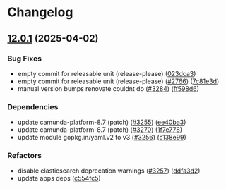 # Changelog

## [12.0.1](https://github.com/camunda/camunda-platform-helm/compare/camunda-platform-8.7-12.0.0...camunda-platform-8.7-12.0.1) (2025-04-02)


### Bug Fixes

* empty commit for releasable unit (release-please) ([023dca3](https://github.com/camunda/camunda-platform-helm/commit/023dca334710faf63a57da8aec970379a446f3a6))
* empty commit for releasable unit (release-please) ([#2766](https://github.com/camunda/camunda-platform-helm/issues/2766)) ([7c81e3d](https://github.com/camunda/camunda-platform-helm/commit/7c81e3db92a47be163a8bb7a4efe26cdfab10551))
* manual version bumps renovate couldnt do ([#3284](https://github.com/camunda/camunda-platform-helm/issues/3284)) ([ff598d6](https://github.com/camunda/camunda-platform-helm/commit/ff598d67bec0c11cc65bc33dbc8bbf3818d23dae))


### Dependencies

* update camunda-platform-8.7 (patch) ([#3255](https://github.com/camunda/camunda-platform-helm/issues/3255)) ([ee40ba3](https://github.com/camunda/camunda-platform-helm/commit/ee40ba39ebcee0d24ca92eeb53952bfcb9bae0b6))
* update camunda-platform-8.7 (patch) ([#3270](https://github.com/camunda/camunda-platform-helm/issues/3270)) ([1f7e778](https://github.com/camunda/camunda-platform-helm/commit/1f7e7788371ccde618cafe1920f478e275eda5b1))
* update module gopkg.in/yaml.v2 to v3 ([#3256](https://github.com/camunda/camunda-platform-helm/issues/3256)) ([c138e99](https://github.com/camunda/camunda-platform-helm/commit/c138e99a7b8f1db43f9af621b57cc26a14d8b3d8))


### Refactors

* disable elasticsearch deprecation warnings ([#3257](https://github.com/camunda/camunda-platform-helm/issues/3257)) ([ddfa3d2](https://github.com/camunda/camunda-platform-helm/commit/ddfa3d23919d0f5d0d12838e280daf60fd40fa5c))
* update apps deps ([c554fc5](https://github.com/camunda/camunda-platform-helm/commit/c554fc5354c4807172f55a39d0d74a51bd9031b4))
